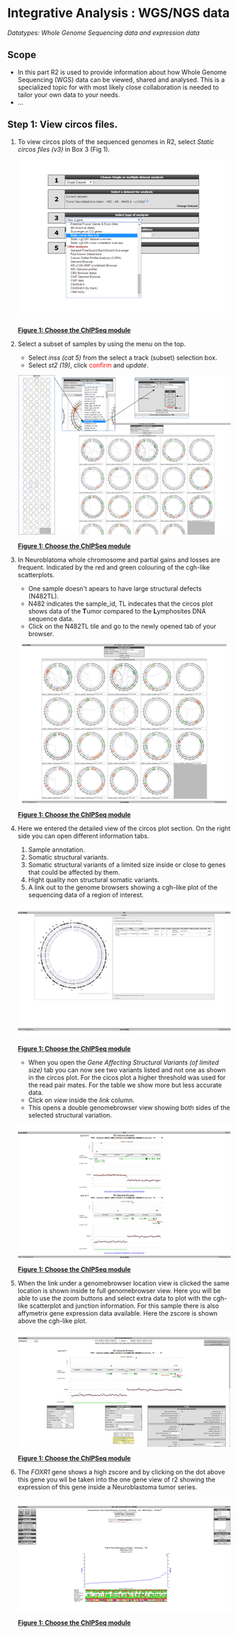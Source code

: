 <a id="integrative_analysis_wgs_data"></a>

Integrative Analysis : WGS/NGS data
===========================================

*Datatypes: Whole Genome Sequencing data and expression data*

Scope
-----
- In this part R2 is used to provide information about how Whole Genome Sequencing (WGS) data can be viewed, shared and analysed.
  This is a specialized topic for with most likely close collaboration is needed to tailor your own data to your needs.
- ...



## Step 1: View circos files.

1. To view circos plots of the sequenced genomes in R2, select *Static circos files (v3)* in Box 3 (Fig 1).
	
	![Figure 1: Choose the ChIPSeq module](_static/images/IntAnalysis_WGS_main_staticCircosFiles.png)
	
	[**Figure 1: Choose the ChIPSeq module**](_static/images/IntAnalysis_WGS_main_staticCircosFiles.png)
	
2. Select a subset of samples by using the menu on the top.
	- Select *inss (cat 5)* from the select a track (subset) selection box.
	- Select *st2 (19)*, click <font color="red">confirm</font> and *update*.
	
	![Figure 1: Choose the ChIPSeq module](_static/images/IntAnalysis_WGS_SelectSubset.png)
	
	[**Figure 1: Choose the ChIPSeq module**](_static/images/IntAnalysis_WGS_SelectSubset.png)
	
2. In Neuroblatoma whole chromosome and partial gains and losses are frequent. Indicated by the red and green colouring of the cgh-like scatterplots.
	- One sample doesn't apears to have large structural defects (N482TL).
	- N482 indicates the sample_id, TL indecates that the circos plot shows data of the **T**umor compared to the **L**ymphosites DNA sequence data.
	- Click on the N482TL tile and go to the newly opened tab of your browser.

	![Figure 1: Choose the ChIPSeq module](_static/images/IntAnalysis_WGS_inssSt2Subset.png)
	
	[**Figure 1: Choose the ChIPSeq module**](_static/images/IntAnalysis_WGS_inssSt2Subset.png)
	
3. Here we entered the detailed view of the circos plot section.
   On the right side you can open different information tabs.
	1.	Sample annotation.
	2.	Somatic structural variants.
	3.	Somatic structural variants of a limited size inside or close to genes that could be affected by them.
	4.	Hight quality non structural somatic variants.
	5.	A link out to the genome browsers showing a cgh-like plot of the sequencing data of a region of interest.

	![Figure 1: Choose the ChIPSeq module](_static/images/IntAnalysis_WGS_CircosDetailView.png)
	
	[**Figure 1: Choose the ChIPSeq module**](_static/images/IntAnalysis_WGS_CircosDetailView.png)
	
	- When you open the *Gene Affecting Structural Variants (of limited size)* tab you can now see two variants listed and not one as shown in the circos plot.
	  For the cicos plot a higher threshold was used for the read pair mates. For the table we show more but less accurate data.
	- Click on *view* inside the *link* column.
	- This opens a double genomebrowser view showing both sides of the selected structural variation.

	![Figure 1: Choose the ChIPSeq module](_static/images/IntAnalysis_WGS_StucVarDuoPlot.png)
	
	[**Figure 1: Choose the ChIPSeq module**](_static/images/IntAnalysis_WGS_StucVarDuoPlot.png)

4. When the link under a genomebrowser location view is clicked the same location is shown inside te full genomebrowser view.
   Here you will be able to use the zoom buttons and select extra data to plot with the cgh-like scatterplot and junction information.
   For this sample there is also affymetrix gene expression data available. Here the zscore is shown above the cgh-like plot.

	![Figure 1: Choose the ChIPSeq module](_static/images/IntAnalysis_WGS_StucVarGenomebrowser.png)
	
	[**Figure 1: Choose the ChIPSeq module**](_static/images/IntAnalysis_WGS_StucVarGenomebrowser.png)
	
5. The *FOXR1* gene shows a high zscore and by clicking on the dot above this gene you wil be taken into the one gene view of r2 showing the expression of this gene inside a Neuroblastoma tumor series.
   

	![Figure 1: Choose the ChIPSeq module](_static/images/IntAnalysis_WGS_FoxM1oneGeneView.png)
	
	[**Figure 1: Choose the ChIPSeq module**](_static/images/IntAnalysis_WGS_FoxM1oneGeneView.png)
	
	  
	